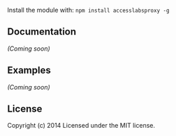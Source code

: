 


Install the module with: `npm install accesslabsproxy -g`

## Documentation

_(Coming soon)_


## Examples

_(Coming soon)_


## License

Copyright (c) 2014
Licensed under the MIT license.
